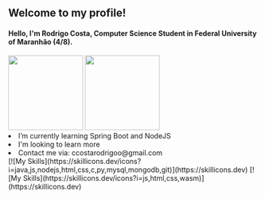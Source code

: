 
## Welcome to my profile!
 #### <p>Hello, I'm Rodrigo Costa, Computer Science Student in Federal University of Maranhão (4/8).</p>
<div>
    <img height="150em" src="https://github-readme-stats-ten-gilt.vercel.app/api?username=ccostarod&show_icons=true&theme=dracula&count_private=true">
    <img height="150em" src="https://github-readme-stats-ten-gilt.vercel.app/api/top-langs/?username=ccostarod&layout=compact&theme=dracula">
</div>
  <li>I’m currently learning Spring Boot and NodeJS</li>
  <li>I'm looking to learn more</li>
  <li>Contact me via: ccostarodrigoo@gmail.com</li>
  <div>
      [![My Skills](https://skillicons.dev/icons?i=java,js,nodejs,html,css,c,py,mysql,mongodb,git)](https://skillicons.dev)
      [![My Skills](https://skillicons.dev/icons?i=js,html,css,wasm)](https://skillicons.dev)
  </div>
</p>
